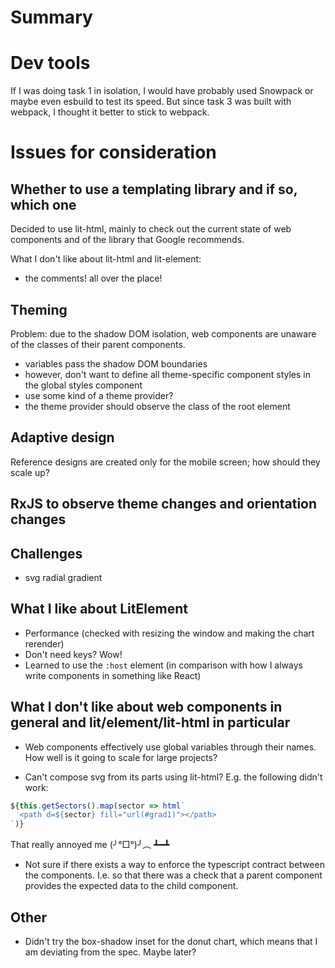 # Summary

# Dev tools
If I was doing task 1 in isolation, I would have probably used Snowpack or maybe even esbuild to test its speed. But since task 3 was built with webpack, I thought it better to stick to webpack. 

# Issues for consideration

## Whether to use a templating library and if so, which one

Decided to use lit-html, mainly to check out the current state of web components and of the library that Google recommends.

What I don't like about lit-html and lit-element:
- the comments! all over the place!

## Theming

Problem: due to the shadow DOM isolation, web components are unaware of the classes of their parent components.

- variables pass the shadow DOM boundaries
- however, don't want to define all theme-specific component styles in the global styles component
- use some kind of a theme provider?
- the theme provider should observe the class of the root element

## Adaptive design

Reference designs are created only for the mobile screen; how should they scale up?

## RxJS to observe theme changes and orientation changes


## Challenges

- svg radial gradient

## What I like about LitElement
- Performance (checked with resizing the window and making the chart rerender)
- Don't need keys? Wow!
- Learned to use the `:host` element (in comparison with how I always write components in something like React)

## What I don't like about web components in general and lit/element/lit-html in particular

- Web components effectively use global variables through their names. How well is it going to scale for large projects?

- Can't compose svg from its parts using lit-html? E.g. the following didn't work:

```ts
${this.getSectors().map(sector => html`        
  <path d=${sector} fill="url(#grad1)"></path>
`)}
```

That really annoyed me (╯°□°)╯︵ ┻━┻

- Not sure if there exists a way to enforce the typescript contract between the components. I.e. so that there was a check that a parent component provides the expected data to the child component. 

## Other
- Didn't try the box-shadow inset for the donut chart, which means that I am deviating from the spec. Maybe later?
